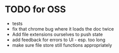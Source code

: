 # TODO for OSS
* tests
* fix that chrome bug where it loads the doc twice
* Add file extensions ourselves to push state
* add feedback for errors to UI - esp. too long
* make sure file store still functions appropriately
